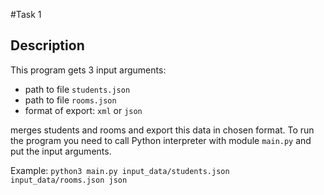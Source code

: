 #Task 1
## Description
This program gets 3 input arguments: 
* path to file `students.json`
* path to file `rooms.json` 
* format of export: `xml` or `json`

merges students and rooms and export this data in chosen format.
To run the program you need to call Python interpreter with module `main.py` and put the input arguments.

Example:
```python3 main.py input_data/students.json input_data/rooms.json json```